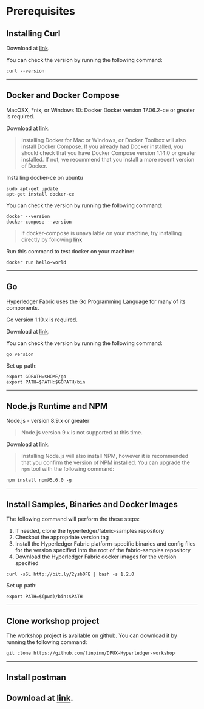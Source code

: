 # Prerequisites

## Installing Curl

Download at [link][curl-url].

You can check the version by running the following command:

```
curl --version
```
---

## Docker and Docker Compose

MacOSX, *nix, or Windows 10: Docker Docker version 17.06.2-ce or greater is required.

Download at [link][docker-url].

> Installing Docker for Mac or Windows, or Docker Toolbox will also install Docker Compose. If you already had Docker installed, you should check that you have Docker Compose version 1.14.0 or greater installed. If not, we recommend that you install a more recent version of Docker.

Installing docker-ce on ubuntu

```
sudo apt-get update
apt-get install docker-ce

```

You can check the version by running the following command:

```
docker --version
docker-compose --version
```

> If docker-compose is unavailable on your machine, try installing directly by following [link][docker-compose-url]

Run this command to test docker on your machine:

```
docker run hello-world
```

---

## Go

Hyperledger Fabric uses the Go Programming Language for many of its components.

Go version 1.10.x is required.

Download at [link][go-url].

You can check the version by running the following command:

```
go version
```

Set up path:

```
export GOPATH=$HOME/go
export PATH=$PATH:$GOPATH/bin
```

---

## Node.js Runtime and NPM

Node.js - version 8.9.x or greater

> Node.js version 9.x is not supported at this time.

Download at [link][nodejs-url].

> Installing Node.js will also install NPM, however it is recommended that you confirm the version of NPM installed. You can upgrade the `npm` tool with the following command:

```
npm install npm@5.6.0 -g
```

---

## Install Samples, Binaries and Docker Images

The following command will perform the these steps:

1. If needed, clone the hyperledger/fabric-samples repository
2. Checkout the appropriate version tag
3. Install the Hyperledger Fabric platform-specific binaries and config files for the version specified into the root of the fabric-samples repository
4. Download the Hyperledger Fabric docker images for the version specified

```
curl -sSL http://bit.ly/2ysbOFE | bash -s 1.2.0
```

Set up path:

```
export PATH=$(pwd)/bin:$PATH
```

---

## Clone workshop project

The workshop project is available on github. You can download it by running the following command:

```
git clone https://github.com/linpinn/DPUX-Hyperledger-workshop
```
---

## Install postman

Download at [link][postman-url].
---

[//]: # (These are reference links used in the body of this note and get stripped out when the markdown processor does its job. There is no need to format nicely because it shouldn't be seen. Thanks SO - http://stackoverflow.com/questions/4823468/store-comments-in-markdown-syntax)

   [curl-url]: <https://curl.haxx.se/download.html>
   [docker-url]: <https://www.docker.com/get-started>
   [go-url]: <https://golang.org/dl/>
   [nodejs-url]: <https://nodejs.org/en/download/>
   [docker-compose-url]: <https://docs.docker.com/compose/install/#install-compose>
   [postman-url]: <https://www.getpostman.com/docs/v6/postman/launching_postman/installation_and_updates>
